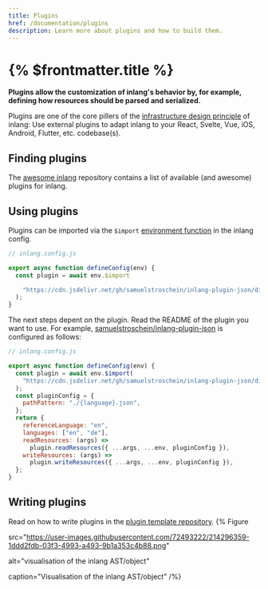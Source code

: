 ```yaml
---
title: Plugins
href: /documentation/plugins
description: Learn more about plugins and how to build them.
---
```


# {% $frontmatter.title %}

**Plugins allow the customization of inlang's behavior by, for example, defining how resources should be parsed and serialized.**

Plugins are one of the core pillers of the [infrastructure design principle](/documentation/design-principles) of inlang: Use external plugins to adapt inlang to your React, Svelte, Vue, iOS, Android, Flutter, etc. codebase(s).

## Finding plugins

The [awesome inlang](https://github.com/inlang/awesome-inlang) repository contains a list of available (and awesome) plugins for inlang.

## Using plugins

Plugins can be imported via the `$import` [environment function](/documentation/environment-functions) in the inlang config.

```js
// inlang.config.js

export async function defineConfig(env) {
  const plugin = await env.$import

    "https://cdn.jsdelivr.net/gh/samuelstroschein/inlang-plugin-json/dist/index.js"
  );
}
```

The next steps depent on the plugin. Read the README of the plugin you want to use. For example, [samuelstroschein/inlang-plugin-json](https://github.com/samuelstroschein/inlang-plugin-json) is configured as follows:

```js
// inlang.config.js

export async function defineConfig(env) {
  const plugin = await env.$import(
    "https://cdn.jsdelivr.net/gh/samuelstroschein/inlang-plugin-json/dist/index.js"
  );
  const pluginConfig = {
    pathPattern: "./{language}.json",
  };
  return {
    referenceLanguage: "en",
    languages: ["en", "de"],
    readResources: (args) =>
      plugin.readResources({ ...args, ...env, pluginConfig }),
    writeResources: (args) =>
      plugin.writeResources({ ...args, ...env, pluginConfig }),
  };
}
```

## Writing plugins

Read on how to write plugins in the [plugin template repository](https://github.com/inlang/plugin-template).
{% Figure

src="https://user-images.githubusercontent.com/72493222/214296359-1ddd2fdb-03f3-4993-a493-9b1a353c4b88.png"

alt="visualisation of the inlang AST/object"

caption="Visualisation of the inlang AST/object"
/%}


